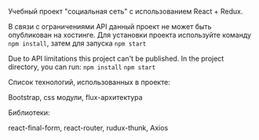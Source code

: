 Учебный проект "социальная сеть" с использованием React + Redux. 

В связи с ограничениями API данный проект не может быть опубликован на хостинге. Для установки проекта используйте команду `npm install`, затем для запуска `npm start`

Due to API limitations this project can't be published. In the project directory, you can run: `npm install` `npm start`


Список технологий, использованных в проекте:

  Bootstrap, css модули, flux-архитектура
  
  Библиотеки:
  
  react-final-form, react-router, rudux-thunk,
  Axios
  
  
  

